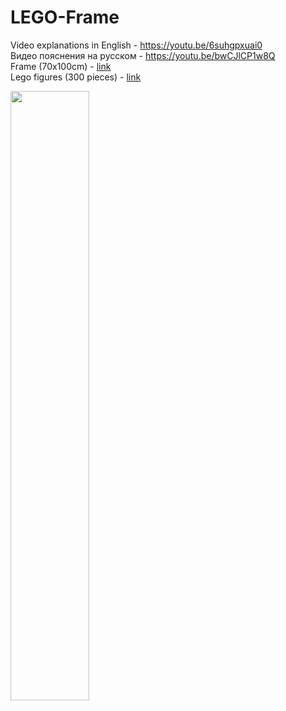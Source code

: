 # LEGO-Frame

Video explanations in English - https://youtu.be/6suhgpxuai0 \
Видео пояснения на русском - https://youtu.be/bwCJlCP1w8Q \
Frame (70x100cm) - [link](https://www.ozon.ru/product/fotoramka-altiro-alyuminievaya-nelson-70h100-sm-tsvet-matovoe-serebro-539221500/?asb=wSXCE6nBFr8NQ8uo9bpHZaBjbN4%252BD7WM91hbqadEcyA%253D&asb2=qVmj6EHcAU6aRDAYENE3Y2FRRvlLzhhUUUZqVnZBdKc7WyC924tvf-Pb1Fgx7rsW&avtc=1&avte=4&avts=1690984813&keywords=фоторамка+70х100&sh=XoAqjjAhXQ) \
Lego figures (300 pieces) - [link](https://aliexpress.ru/item/1005003822753788.html?spm=a2g2w.orderdetail.0.0.59af4aa6qqz5Nf&sku_id=12000027275333513)

<img src="https://github.com/kholodilinivan/LEGO-Frame/assets/34764174/6f1fccf6-fae6-494e-8fc9-b7bef2dcdf39" width=50% height=50%>

